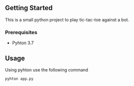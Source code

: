 ## Getting Started

This is a small python project to play tic-tac-toe against a bot.

### Prerequisites

* Pyhton 3.7

## Usage

Using pyhton use the following command
```python
pyhton app.py
```